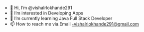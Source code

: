 - 👋 Hi, I’m @vishalrlokhande291
- 👀 I’m interested in Developing Apps
- 🌱 I’m currently learning Java Full Stack Developer
- 📫 How to reach me via.Email -vishalrlokhande291@gmail.com

<!---
vishalrlokhande291/vishalrlokhande291 is a ✨ special ✨ repository because its `README.md` (this file) appears on your GitHub profile.
You can click the Preview link to take a look at your changes.
--->
